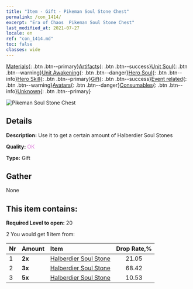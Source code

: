 ```yaml
---
title: "Item - Gift - Pikeman Soul Stone Chest"
permalink: /con_1414/
excerpt: "Era of Chaos  Pikeman Soul Stone Chest"
last_modified_at: 2021-07-27
locale: en
ref: "con_1414.md"
toc: false
classes: wide
---
```

 [Materials](/Items/){: .btn .btn--primary}[Artifacts](/Items/Artifacts/){: .btn .btn--success}[Unit Soul](/Items/UnitSoul/){: .btn .btn--warning}[Unit Awakening](/Items/UnitAwakening/){: .btn .btn--danger}[Hero Soul](/Items/HeroSoul/){: .btn .btn--info}[Hero Skill](/Items/HeroSkill/){: .btn .btn--primary}[Gift](/Items/Gift/){: .btn .btn--success}[Event related](/Items/Events/){: .btn .btn--warning}[Avatars](/Items/Avatars/){: .btn .btn--danger}[Consumables](/Items/Consumables/){: .btn .btn--info}[Unknown](/Items/Unknown/){: .btn .btn--primary}

 ![Pikeman Soul Stone Chest](/images/t/i_907028.png)

## Details
 **Description:** Use it to get a certain amount of Halberdier Soul Stones

 **Quality:** <span style="color: #DA70D6">OK</span>

 **Type:** Gift

## Gather

  None

## This item contains:

 **Required Level to open:** 20

 2 You would get **1** item  from:

  | Nr | Amount |     Item    | Drop Rate,% |
  |:---|:-------|:------------|:---------:|
  | 1 |  **2x** | [Halberdier Soul Stone](/Items/unt_282/) | 21.05 | 
  | 2 |  **3x** | [Halberdier Soul Stone](/Items/unt_282/) | 68.42 | 
  | 3 |  **5x** | [Halberdier Soul Stone](/Items/unt_282/) | 10.53 | 
